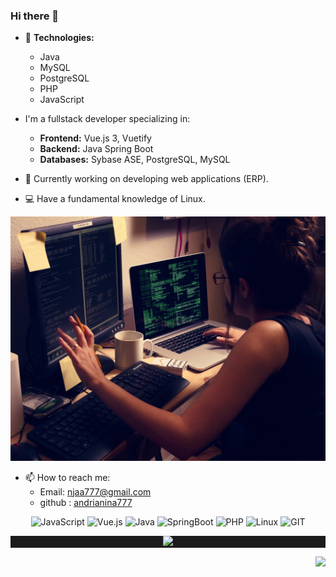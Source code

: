 ### Hi there 👋

- 🌱 **Technologies:**
  - Java
  - MySQL
  - PostgreSQL
  - PHP
  - JavaScript

- I'm a fullstack developer specializing in:
  - **Frontend:** Vue.js 3, Vuetify
  - **Backend:** Java Spring Boot
  - **Databases:** Sybase ASE, PostgreSQL, MySQL

- 🔭 Currently working on developing web applications (ERP).
- 💻 Have a fundamental knowledge of Linux.

![Cover](https://github.com/andrianina777/andrianina777/blob/master/img/cover.jpg)

<!-- CONTACT -->
- 📫 How to reach me:
  - Email: [njaa777@gmail.com](mailto:njaa777@gmail.com)
  - github : [andrianina777](https://github.com/andrianina777)

<!-- SKILLS -->
<p align="center">
  <img alt='JavaScript' src='https://img.shields.io/badge/JavaScript-F7DF1E?style=for-the-badge&logo=javascript&logoColor=teal'/>
  <img alt='Vue.js' src='https://img.shields.io/badge/Vue.js-35495E?style=for-the-badge&logo=vuedotjs&logoColor=4FC08D'/>
  <img alt='Java' src='https://img.shields.io/badge/Java-ED8B00?style=for-the-badge&logo=openjdk&logoColor=white'/>
  <img alt='SpringBoot' src='https://img.shields.io/badge/SpringBoot-6DB33F?style=flat-square&logo=Spring&logoColor=white'/>
  <img alt='PHP' src='https://img.shields.io/badge/PHP-777BB4?style=for-the-badge&logo=php&logoColor=white'/>
  <img alt='Linux' src='https://img.shields.io/badge/Linux-3776AB?style=for-the-badge&logo=linux&logoColor=white'/>
  <img alt='GIT' src='https://img.shields.io/badge/git-%23F05033.svg?style=for-the-badge&logo=git&logoColor=white'/>
</p>

<!-- Linux Typing -->
<p align="center" style="background: #1c1c1c;">  
  <img src="https://readme-typing-svg.herokuapp.com?font=product+sans&amp;color=06ACBD&amp;center=true&amp;lines=%24%20sudo%20apt%20install%20brain&amp;duration=7000">
</p>

<!-- Visitor -->
<p align="right">
  <img src="https://api.visitorbadge.io/api/visitors?path=https%3A%2F%2Fgithub.com%2Fandrianina777&countColor=%23263759"/>
</p>

<!--
**andrianina777/andrianina777** is a ✨ _special_ ✨ repository because its `README.md` (this file) appears on your GitHub profile.

Here are some ideas to get you started:

- 🔭 I’m currently working on ...
- 🌱 I’m currently learning ...
- 👯 I’m looking to collaborate on ...
- 🤔 I’m looking for help with ...
- 💬 Ask me about ...
- 📫 How to reach me: ...
- 😄 Pronouns: ...
- ⚡ Fun fact: ...
-->

